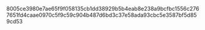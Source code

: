 8005ce3980e7ae65f9f058135cb1dd38929b5b4eab8e238a9bcfbc1556c2767651fd4caae0970c5f9c59c904b487d6bd3c37e58ada93cbc5e3587bf5d859cd53

